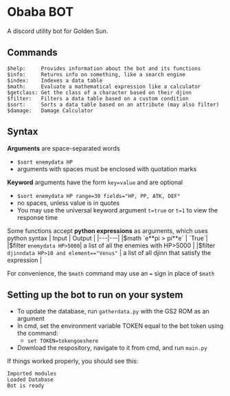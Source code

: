 # Obaba BOT
A discord utility bot for Golden Sun.

## Commands
```
$help:     Provides information about the bot and its functions
$info:     Returns info on something, like a search engine
$index:    Indexes a data table
$math:     Evaluate a mathematical expression like a calculator
$getclass: Get the class of a character based on their djinn
$filter:   Filters a data table based on a custom condition
$sort:     Sorts a data table based on an attribute (may also filter)
$damage:   Damage Calculator
```
## Syntax
**Arguments** are space-separated words
 - `$sort enemydata HP`
 - arguments with spaces must be enclosed with quotation marks
 
**Keyword** arguments have the form `key=value` and are optional
 - `$sort enemydata HP range=30 fields="HP, PP, ATK, DEF"`
 - no spaces, unless value is in quotes
 - You may use the universal keyword argument `t=true` or `t=1` to view the response time
 
Some functions accept **python expressions** as arguments, which uses python syntax
| Input | Output |
|---|---|
|$math `e**pi > pi**e` | `True`|
|$filter `enemydata HP>5000`|  a list of all the enemies with HP>5000 |
|$filter `djinndata HP>10 and element=="Venus"` | a list of all djinn that satisfy the expression |
 
For convenience, the `$math` command may use an `=` sign in place of `$math `

## Setting up the bot to run on your system
 - To update the database, run `gatherdata.py` with the GS2 ROM as an argument
 - In cmd, set the environment variable TOKEN equal to the bot token using the command:
   - `set TOKEN=tokengoeshere`
 - Download the respository, navigate to it from cmd, and run `main.py`
 
If things worked properly, you should see this:
```
Imported modules
Loaded Database
Bot is ready
```
